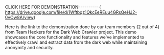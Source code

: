 CLICK HERE FOR DEMONSTRATION----------  ( https://drive.google.com/file/d/1Wftbqz1QkcEeREuu4GRsQeHJ2-0vOw8A/view)


Here is the link to the demonstration done by our team members (2 out of 4) from Team Heckers for the Dark Web Crawler project.
This demo showcases the core functionality and features we've implemented
to effectively crawl and extract data from the dark web while
maintaining anonymity and security.
